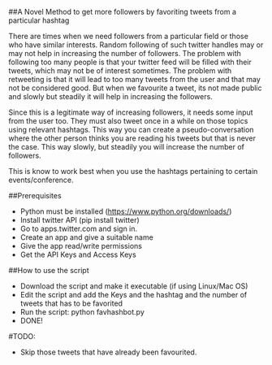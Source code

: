 ##A Novel Method to get more followers by favoriting tweets from a particular hashtag

There are times when we need followers from a particular field or those who have similar interests. Random following of such twitter handles may or may not help in increasing the number of followers. The problem with following too many people is that your twitter feed will be filled with their tweets, which may not be of interest sometimes. The problem with retweeting is that it will lead to too many tweets from the user and that may not be considered good. But when we favourite a tweet, its not made public and slowly but steadily it will help in increasing the followers.

Since this is a legitimate way of increasing followers, it needs some input from the user too. They must also tweet once in a while on those topics using relevant hashtags. This way you can create a pseudo-conversation where the other person thinks you are reading his tweets but that is never the case. This way slowly, but steadily you will increase the number of followers.

This is know to work best when you use the hashtags pertaining to certain events/conference. 

##Prerequisites

* Python must be installed (https://www.python.org/downloads/)
* Install twitter API (pip install twitter)
* Go to apps.twitter.com and sign in.
* Create an app and give a suitable name
* Give the app read/write permissions
* Get the API Keys and Access Keys


##How to use the script

* Download the script and make it executable (if using Linux/Mac OS)
* Edit the script and add the Keys and the hashtag and the number of tweets that has to be favorited
* Run the script: python favhashbot.py
* DONE!


#TODO:
* Skip those tweets that have already been favourited. 
